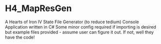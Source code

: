 # H4_MapResGen
A Hearts of Iron IV State File Generator (to reduce tedium)
Console Application written in C#
Some minor config required if importing is desired but example files provided - assume user can figure it out. If not, well they have the code!
